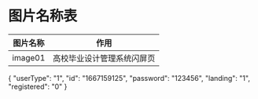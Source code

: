 

# 图片名称表

|  图片名称 | 作用 |
|---|---|
|  image01 | 高校毕业设计管理系统闪屏页 |


{
  "userType": "1",
  "id": "1667159125",
  "password": "123456",
  "landing": "1",
  "registered": "0"
}